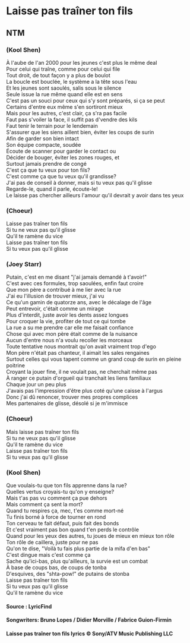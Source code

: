# Laisse pas traîner ton fils
## NTM

### (Kool Shen)
À l'aube de l'an 2000 pour les jeunes c'est plus le même deal <br>
Pour celui qui traîne, comme pour celui qui file <br>
Tout droit, de tout façon y a plus de boulot<br>
La boucle est bouclée, le système a la tête sous l'eau<br>
Et les jeunes sont saoulés, salis sous le silence<br>
Seule issue la rue même quand elle est en sens<br>
C'est pas un souci pour ceux qui s'y sont préparés, si ça se peut<br>
Certains d'entre eux même s'en sortiront mieux<br>
Mais pour les autres, c'est clair, ça s'ra pas facile<br>
Faut pas s'voiler la face, il suffit pas d'vendre des kils<br>
Faut tenir le terrain pour le lendemain<br>
S'assurer que les siens aillent bien, éviter les coups de surin<br>
Afin de garder son bien intact<br>
Son équipe compacte, soudée<br>
Écoute de scanner pour garder le contact ou<br>
Décider de bouger, éviter les zones rouges, et<br>
Surtout jamais prendre de congé<br>
C'est ça que tu veux pour ton fils?<br>
C'est comme ça que tu veux qu'il grandisse?<br>
J'ai pas de conseil à donner, mais si tu veux pas qu'il glisse<br>
Regarde-le, quand il parle, écoute-le!<br>
Le laisse pas chercher ailleurs l'amour qu'il devrait y avoir dans tes yeux<br>

### (Choeur)
Laisse pas traîner ton fils<br>
Si tu ne veux pas qu'il glisse<br>
Qu'il te ramène du vice<br>
Laisse pas traîner ton fils<br>
Si tu veux pas qu'il glisse<br>

### (Joey Starr)
Putain, c'est en me disant "j'ai jamais demandé à t'avoir!"<br>
C'est avec ces formules, trop saoulées, enfin faut croire<br>
Que mon père a contribué à me lier avec la rue<br>
J'ai eu l'illusion de trouver mieux, j'ai vu<br>
Ce qu'un gamin de quatorze ans, avec le décalage de l'âge<br>
Peut entrevoir, c'était comme un mirage<br>
Plus d'interdit, juste avoir les dents assez longues<br>
Pour croquer la vie, profiter de tout ce qui tombe<br>
La rue a su me prendre car elle me faisait confiance<br>
Chose qui avec mon père était comme de la nuisance<br>
Aucun d'entre nous n'a voulu recoller les morceaux<br>
Toute tentative nous montrait qu'on avait vraiment trop d'ego<br>
Mon père n'était pas chanteur, il aimait les sales rengaines<br>
Surtout celles qui vous tapent comme un grand coup de surin en pleine poitrine<br>
Croyant la jouer fine, il ne voulait pas, ne cherchait même pas<br>
À ranger ce putain d'orgueil qui tranchait les liens familiaux<br>
Chaque jour un peu plus<br>
J'avais pas l'impression d'être plus coté qu'une caisse à l'argus<br>
Donc j'ai dû renoncer, trouver mes propres complices<br>
Mes partenaires de glisse, désolé si je m'immisce<br>

### (Choeur)
Mais laisse pas traîner ton fils<br>
Si tu ne veux pas qu'il glisse<br>
Qu'il te ramène du vice<br>
Laisse pas traîner ton fils<br>
Si tu veux pas qu'il glisse<br>

### (Kool Shen)
Que voulais-tu que ton fils apprenne dans la rue?<br>
Quelles vertus croyais-tu qu'on y enseigne?<br>
Mais t'as pas vu comment ça pue dehors<br>
Mais comment ça sent la mort?<br>
Quand tu respires ça, mec, t'es comme mort-né<br>
Tu finis borné à force de tourner en rond<br>
Ton cerveau te fait défaut, puis fait des bonds<br>
Et c'est vraiment pas bon quand t'en perds le contrôle<br>
Quand pour les yeux des autres, tu joues de mieux en mieux ton rôle<br>
Ton rôle de caillera, juste pour ne pas<br>
Qu'on te dise, "Voilà tu fais plus partie de la mifa d'en bas"<br>
C'est dingue mais c'est comme ça<br>
Sache qu'ici-bas, plus qu'ailleurs, la survie est un combat<br>
À base de coups bas, de coups de tonba<br>
D'esquives, des "shta-pow!" de putains de stonba<br>
Laisse pas traîner ton fils<br>
Si tu veux pas qu'il glisse<br>
Qu'il te ramène du vice<br>

#### Source : LyricFind
#### Songwriters: Bruno Lopes / Didier Morville / Fabrice Guion-Firmin
#### Laisse pas traîner ton fils lyrics © Sony/ATV Music Publishing LLC